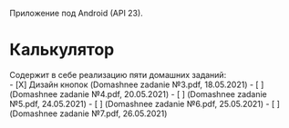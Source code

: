 Приложение под Android (API 23).<br>
<h1>Калькулятор</h1>
Содержит в себе реализацию пяти домашних заданий:<br>
- [X] Дизайн кнопок (Domashnee zadanie №3.pdf, 18.05.2021)
- [ ] (Domashnee zadanie №4.pdf, 20.05.2021)
- [ ] (Domashnee zadanie №5.pdf, 24.05.2021)
- [ ] (Domashnee zadanie №6.pdf, 25.05.2021)
- [ ] (Domashnee zadanie №7.pdf, 26.05.2021)
